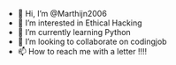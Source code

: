 - 👋 Hi, I’m @Marthijn2006
- 👀 I’m interested in Ethical Hacking 
- 🌱 I’m currently learning Python
- 💞️ I’m looking to collaborate on codingjob
- 📫 How to reach me with a letter !!!!

<!---
Marthijn2006/Marthijn2006 is a ✨ special ✨ repository because its `README.md` (this file) appears on your GitHub profile.
You can click the Preview link to take a look at your changes.
--->
